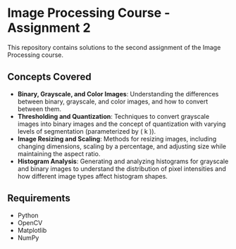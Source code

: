 # Image Processing Course - Assignment 2

This repository contains solutions to the second assignment of the Image Processing course.

## Concepts Covered

- **Binary, Grayscale, and Color Images**: Understanding the differences between binary, grayscale, and color images, and how to convert between them.
- **Thresholding and Quantization**: Techniques to convert grayscale images into binary images and the concept of quantization with varying levels of segmentation (parameterized by \( k \)).
- **Image Resizing and Scaling**: Methods for resizing images, including changing dimensions, scaling by a percentage, and adjusting size while maintaining the aspect ratio.
- **Histogram Analysis**: Generating and analyzing histograms for grayscale and binary images to understand the distribution of pixel intensities and how different image types affect histogram shapes.

## Requirements

- Python
- OpenCV
- Matplotlib
- NumPy

